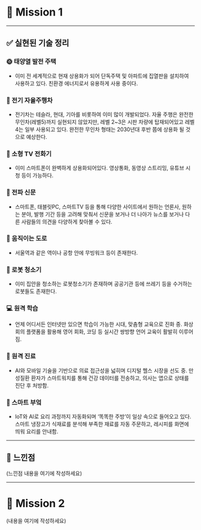 # 🚀 Mission 1

---

## ✅ 실현된 기술 정리

### 🌞 태양열 발전 주택
- 이미 전 세계적으로 현재 상용화가 되어 단독주택 및 아파트에 집열판을 설치하여 사용하고 있다. 친환경 에너지로서 유용하게 사용 중이다.

### 🚗 전기 자율주행차
- 전기차는 테슬라, 현대, 기아를 비롯하여 이미 많이 개발되었다. 자율 주행은 완전한 무인차(레벨5)까지 실현되지 않았지만, 레벨 2~3은 시판 차량에 탑재되어있고 레벨 4는 일부 사용되고 있다. 완전한 무인차 형태는 2030년대 후반 쯤에 상용화 될 것으로 예상한다.

### 📱 소형 TV 전화기
- 이미 스마트폰이 완벽하게 상용화되어있다. 영상통화, 동영상 스트리밍, 유튜브 시청 등이 가능하다.

### 📰 전파 신문
- 스마트폰, 태블릿PC, 스마트TV 등을 통해 다양한 사이트에서 원하는 언론사, 원하는 분야, 발행 기간 등을 고려해 맞춰서 신문을 보거나 더 나아가 뉴스를 보거나 다른 사람들의 의견을 다양하게 찾아볼 수 있다.

### 🛫 움직이는 도로
- 서울역과 같은 역이나 공항 안에 무빙워크 등이 존재한다.

### 🤖 로봇 청소기
- 이미 집안을 청소하는 로봇청소기가 존재하며 공공기관 등에 쓰레기 등을 수거하는 로봇들도 존재한다.

### 💻 원격 학습
- 언제 어디서든 인터넷만 있으면 학습이 가능한 시대, 맞춤형 교육으로 진화 중. 화상회의 플랫폼을 활용해 영어 회화, 코딩 등 실시간 쌍방향 언어 교육이 활발히 이루어짐.

### 🏥 원격 진료
- AI와 모바일 기술을 기반으로 의료 접근성을 넓히며 디지털 헬스 시장을 선도 중. 만성질환 환자가 스마트워치를 통해 건강 데이터를 전송하고, 의사는 앱으로 상태를 진단 후 처방함.

### 🍳 스마트 부엌
- IoT와 AI로 요리 과정까지 자동화되며 ‘똑똑한 주방’이 일상 속으로 들어오고 있다. 스마트 냉장고가 식재료를 분석해 부족한 재료를 자동 주문하고, 레시피를 화면에 띄워 요리를 안내함.

---

## 💬 느낀점

(느낀점 내용을 여기에 작성하세요)

---

# 🧪 Mission 2

(내용을 여기에 작성하세요)
